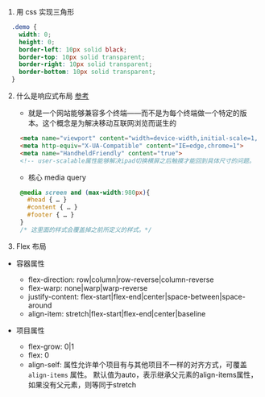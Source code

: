 1. 用 css 实现三角形

  ```css
    .demo {
      width: 0;
      height: 0;
      border-left: 10px solid black;
      border-top: 10px solid transparent;
      border-right: 10px solid transparent;
      border-bottom: 10px solid transparent;
    }
  ```

2. 什么是响应式布局 [参考](https://www.cnblogs.com/dreamsboy/p/5656009.html)

   - 就是一个网站能够兼容多个终端——而不是为每个终端做一个特定的版本。这个概念是为解决移动互联网浏览而诞生的
   ```html
    <meta name="viewport" content="width=device-width,initial-scale=1,maximum-scale=1,user-scalable=no">
    <meta http-equiv="X-UA-Compatible" content="IE=edge,chrome=1">
    <meta name="HandheldFriendly" content="true">
    <!-- user-scalable属性能够解决ipad切换横屏之后触摸才能回到具体尺寸的问题。 -->
   ```
   
   - 核心 media query
   ```css
    @media screen and (max-width:980px){
      #head { … }
      #content { … }
      #footer { … }
    }
    /* 这里面的样式会覆盖掉之前所定义的样式。*/
   ```
3. Flex 布局

- 容器属性
  - flex-direction: row|column|row-reverse|column-reverse
  - flex-warp: none|warp|warp-reverse
  - justify-content: flex-start|flex-end|center|space-between|space-around
  - align-item: stretch|flex-start|flex-end|center|baseline

- 项目属性
  - flex-grow: 0|1
  - flex: 0 
  - align-self: 
  属性允许单个项目有与其他项目不一样的对齐方式，可覆盖 `align-items` 属性。
  默认值为auto，表示继承父元素的align-items属性，如果没有父元素，则等同于stretch

